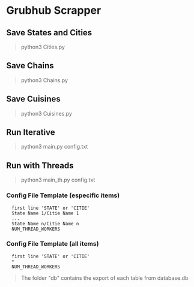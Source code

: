 # Grubhub Scrapper

## Save States and Cities
> python3 Cities.py

## Save Chains
> python3 Chains.py

## Save Cuisines
> python3 Cuisines.py

## Run Iterative
> python3 main.py config.txt

## Run with Threads
> python3 main_th.py config.txt


### Config File Template (especific items)
```
  first line 'STATE' or 'CITIE'
  State Name 1/Citie Name 1
  ...
  State Name n/Citie Name n
  NUM_THREAD_WORKERS
```
### Config File Template (all items)
```
  first line 'STATE' or 'CITIE'
  *
  NUM_THREAD_WORKERS
```

> The folder "db" contains the export of each table from database.db
